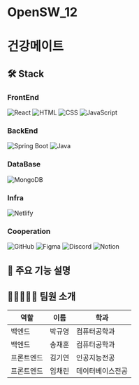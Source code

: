 # OpenSW_12
# 건강메이트



## 🛠️ Stack

### FrontEnd
![React](https://img.shields.io/badge/react-61DAFB?style=for-the-badge&logo=react&logoColor=white)
![HTML](https://img.shields.io/badge/html-E34F26?style=for-the-badge&logo=html5&logoColor=white)
![CSS](https://img.shields.io/badge/css-1572B6?style=for-the-badge&logo=css3&logoColor=white)
![JavaScript](https://img.shields.io/badge/javascript-F7DF1E?style=for-the-badge&logo=javascript&logoColor=black)

### BackEnd
![Spring Boot](https://img.shields.io/badge/springboot-6DB33F?style=for-the-badge&logo=springboot&logoColor=white)
![Java](https://img.shields.io/badge/java-007396?style=for-the-badge&logo=java&logoColor=white)

### DataBase
![MongoDB](https://img.shields.io/badge/mongodb-47A248?style=for-the-badge&logo=mongodb&logoColor=white)

### Infra
![Netlify](https://img.shields.io/badge/netlify-00C7B7?style=for-the-badge&logo=netlify&logoColor=white)

### Cooperation
![GitHub](https://img.shields.io/badge/github-181717?style=for-the-badge&logo=github&logoColor=white)
![Figma](https://img.shields.io/badge/figma-F24E1E?style=for-the-badge&logo=figma&logoColor=white)
![Discord](https://img.shields.io/badge/discord-5865F2?style=for-the-badge&logo=discord&logoColor=white)
![Notion](https://img.shields.io/badge/notion-000000?style=for-the-badge&logo=notion&logoColor=white)

## 📌 주요 기능 설명


## 🧑🏻‍🤝‍👩🏻 팀원 소개

| 역할   | 이름   | 학과        |
|--------|--------|------------|
| 백엔드   | 박규영 | 컴퓨터공학과 |
| 백엔드   | 송재훈 | 컴퓨터공학과 |
| 프론트엔드   | 김기연 | 인공지능전공 |
| 프론트엔드   | 임채린 | 데이터베이스전공 |
